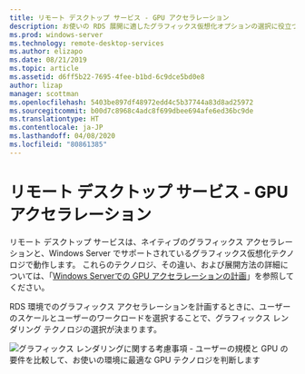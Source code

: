 ```yaml
---
title: リモート デスクトップ サービス - GPU アクセラレーション
description: お使いの RDS 展開に適したグラフィックス仮想化オプションの選択に役立つ計画情報。
ms.prod: windows-server
ms.technology: remote-desktop-services
ms.author: elizapo
ms.date: 08/21/2019
ms.topic: article
ms.assetid: d6ff5b22-7695-4fee-b1bd-6c9dce5bd0e8
author: lizap
manager: scottman
ms.openlocfilehash: 5403be897df48972edd4c5b37744a83d8ad25972
ms.sourcegitcommit: b00d7c8968c4adc8f699dbee694afe6ed36bc9de
ms.translationtype: HT
ms.contentlocale: ja-JP
ms.lasthandoff: 04/08/2020
ms.locfileid: "80861385"
---
```

# <a name="remote-desktop-services---gpu-acceleration"></a>リモート デスクトップ サービス - GPU アクセラレーション

リモート デスクトップ サービスは、ネイティブのグラフィックス アクセラレーションと、Windows Server でサポートされているグラフィックス仮想化テクノロジで動作します。 これらのテクノロジ、その違い、および展開方法の詳細については、「[Windows Serverでの GPU アクセラレーションの計画](../../virtualization/hyper-v/plan/plan-for-gpu-acceleration-in-windows-server.md)」を参照してください。

RDS 環境でのグラフィックス アクセラレーションを計画するときに、ユーザーのスケールとユーザーのワークロードを選択することで、グラフィックス レンダリング テクノロジの選択が決まります。

![グラフィックス レンダリングに関する考慮事項 - ユーザーの規模と GPU の要件を比較して、お使いの環境に最適な GPU テクノロジを判断します](media/rds-gpu.png)

